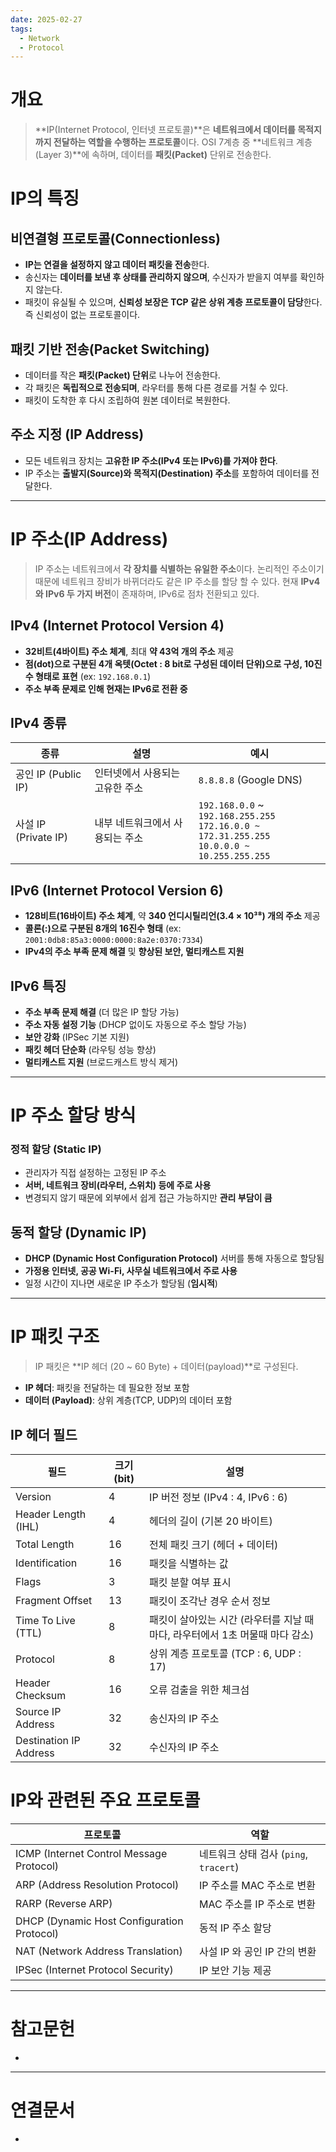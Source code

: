 ```yaml
---
date: 2025-02-27
tags:
  - Network
  - Protocol
---
```

# 개요

> **IP(Internet Protocol, 인터넷 프로토콜)**은 **네트워크에서 데이터를 목적지까지 전달하는 역할을 수행하는 프로토콜**이다. OSI 7계층 중 **네트워크 계층(Layer 3)**에 속하며, 데이터를 **패킷(Packet)** 단위로 전송한다.

# **IP의 특징**

## 비연결형 프로토콜(Connectionless)
- **IP는 연결을 설정하지 않고 데이터 패킷을 전송**한다.
- 송신자는 **데이터를 보낸 후 상태를 관리하지 않으며**, 수신자가 받을지 여부를 확인하지 않는다.
- 패킷이 유실될 수 있으며, **신뢰성 보장은 TCP 같은 상위 계층 프로토콜이 담당**한다. 즉 신뢰성이 없는 프로토콜이다.

## 패킷 기반 전송(Packet Switching)
- 데이터를 작은 **패킷(Packet) 단위**로 나누어 전송한다.
- 각 패킷은 **독립적으로 전송되며**, 라우터를 통해 다른 경로를 거칠 수 있다.
- 패킷이 도착한 후 다시 조립하여 원본 데이터로 복원한다.

## 주소 지정 (IP Address)
- 모든 네트워크 장치는 **고유한 IP 주소(IPv4 또는 IPv6)를 가져야 한다**.
- IP 주소는 **출발지(Source)와 목적지(Destination) 주소**를 포함하여 데이터를 전달한다.

---

# IP 주소(IP Address)

> IP 주소는 네트워크에서 **각 장치를 식별하는 유일한 주소**이다. 논리적인 주소이기 때문에 네트워크 장비가 바뀌더라도 같은 IP 주소를 할당 할 수 있다. 현재 **IPv4와 IPv6 두 가지 버전**이 존재하며, IPv6로 점차 전환되고 있다.

## IPv4 (Internet Protocol Version 4)
- **32비트(4바이트) 주소 체계**, 최대 **약 43억 개의 주소** 제공
- **점(dot)으로 구분된 4개 옥텟(Octet : 8 bit로 구성된 데이터 단위)으로 구성, 10진수 형태로 표현** (ex: `192.168.0.1`)
- **주소 부족 문제로 인해 현재는 IPv6로 전환 중**

## IPv4 종류

| 종류                 | 설명                | 예시                                                                                                |
| ------------------ | ----------------- | ------------------------------------------------------------------------------------------------- |
| 공인 IP (Public IP)  | 인터넷에서 사용되는 고유한 주소 | `8.8.8.8` (Google DNS)                                                                            |
| 사설 IP (Private IP) | 내부 네트워크에서 사용되는 주소 | `192.168.0.0` ~ `192.168.255.255`<br>`172.16.0.0 ~ 172.31.255.255`<br>`10.0.0.0 ~ 10.255.255.255` |

## IPv6 (Internet Protocol Version 6)
- **128비트(16바이트) 주소 체계**, 약 **340 언디시틸리언(3.4 × 10³⁸) 개의 주소** 제공
- **콜론(:)으로 구분된 8개의 16진수 형태** (ex: `2001:0db8:85a3:0000:0000:8a2e:0370:7334`)
- **IPv4의 주소 부족 문제 해결** 및 **향상된 보안, 멀티캐스트 지원**

## IPv6 특징
- **주소 부족 문제 해결** (더 많은 IP 할당 가능)
- **주소 자동 설정 기능** (DHCP 없이도 자동으로 주소 할당 가능)
- **보안 강화** (IPSec 기본 지원)
- **패킷 헤더 단순화** (라우팅 성능 향상)
- **멀티캐스트 지원** (브로드캐스트 방식 제거)

---

# IP 주소 할당 방식

### 정적 할당 (Static IP)
- 관리자가 직접 설정하는 고정된 IP 주소
- **서버, 네트워크 장비(라우터, 스위치) 등에 주로 사용**
- 변경되지 않기 때문에 외부에서 쉽게 접근 가능하지만 **관리 부담이 큼**

## 동적 할당 (Dynamic IP)
- **DHCP (Dynamic Host Configuration Protocol)** 서버를 통해 자동으로 할당됨
- **가정용 인터넷, 공공 Wi-Fi, 사무실 네트워크에서 주로 사용**
- 일정 시간이 지나면 새로운 IP 주소가 할당됨 (**임시적**)

---

# IP 패킷 구조

> IP 패킷은 **IP 헤더 (20 ~ 60 Byte) + 데이터(payload)**로 구성된다.

- **IP 헤더**: 패킷을 전달하는 데 필요한 정보 포함
- **데이터 (Payload)**: 상위 계층(TCP, UDP)의 데이터 포함

## IP 헤더 필드

| 필드                     | 크기 (bit) | 설명                                            |
| ---------------------- | -------- | --------------------------------------------- |
| Version                | 4        | IP 버전 정보 (IPv4 : 4, IPv6 : 6)                 |
| Header Length (IHL)    | 4        | 헤더의 길이 (기본 20 바이트)                            |
| Total Length           | 16       | 전체 패킷 크기 (헤더 + 데이터)                           |
| Identification         | 16       | 패킷을 식별하는 값                                    |
| Flags                  | 3        | 패킷 분할 여부 표시                                   |
| Fragment Offset        | 13       | 패킷이 조각난 경우 순서 정보                              |
| Time To Live (TTL)     | 8        | 패킷이 살아있는 시간 (라우터를 지날 때마다, 라우터에서 1초 머물때 마다 감소) |
| Protocol               | 8        | 상위 계층 프로토콜 (TCP : 6, UDP : 17)                |
| Header Checksum        | 16       | 오류 검출을 위한 체크섬                                 |
| Source IP Address      | 32       | 송신자의 IP 주소                                    |
| Destination IP Address | 32       | 수신자의 IP 주소                                    |


# IP와 관련된 주요 프로토콜

| 프로토콜                                       | 역할                             |
| ------------------------------------------ | ------------------------------ |
| ICMP (Internet Control Message Protocol)   | 네트워크 상태 검사 (`ping`, `tracert`) |
| ARP (Address Resolution Protocol)          | IP 주소를 MAC 주소로 변환              |
| RARP (Reverse ARP)                         | MAC 주소를 IP 주소로 변환              |
| DHCP (Dynamic Host Configuration Protocol) | 동적 IP 주소 할당                    |
| NAT (Network Address Translation)          | 사설 IP 와 공인 IP 간의 변환            |
| IPSec (Internet Protocol Security)         | IP 보안 기능 제공                    |


---
# 참고문헌

- 

---
# 연결문서

- 